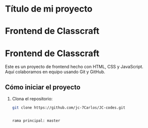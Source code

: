 # Título de mi proyecto

# Frontend de Classcraft

# Frontend de Classcraft

Este es un proyecto de frontend hecho con HTML, CSS y JavaScript.  
Aquí colaboramos en equipo usando Git y GitHub.

## Cómo iniciar el proyecto

1. Clona el repositorio:  
   ```bash
   git clone https://github.com/jc-7Carlos/JC-codes.git


   rama principal: master

